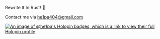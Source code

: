 Rewrite It In Rust! 🦀

Contact me via he1pa404@gmail.com
<!--
**He1pa/He1pa** is a ✨ _special_ ✨ repository because its `README.md` (this file) appears on your GitHub profile.

Here are some ideas to get you started:

- 🔭 I’m currently working on ...
- 🌱 I’m currently learning ...
- 👯 I’m looking to collaborate on ...
- 🤔 I’m looking for help with ...
- 💬 Ask me about ...
- 📫 How to reach me: ...
- 😄 Pronouns: ...
- ⚡ Fun fact: ...
-->


[![An image of @he1pa's Holopin badges, which is a link to view their full Holopin profile](https://holopin.me/he1pa)](https://holopin.io/@he1pa)
